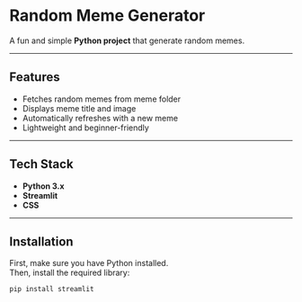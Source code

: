 #  Random Meme Generator

A fun and simple **Python project** that generate random memes.  

---

##  Features

- Fetches random memes from meme folder  
- Displays meme title and image  
- Automatically refreshes with a new meme  
- Lightweight and beginner-friendly  


---

##  Tech Stack

- **Python 3.x**   
- **Streamlit**
- **CSS**

---

##  Installation

First, make sure you have Python installed.  
Then, install the required library:

```bash
pip install streamlit
